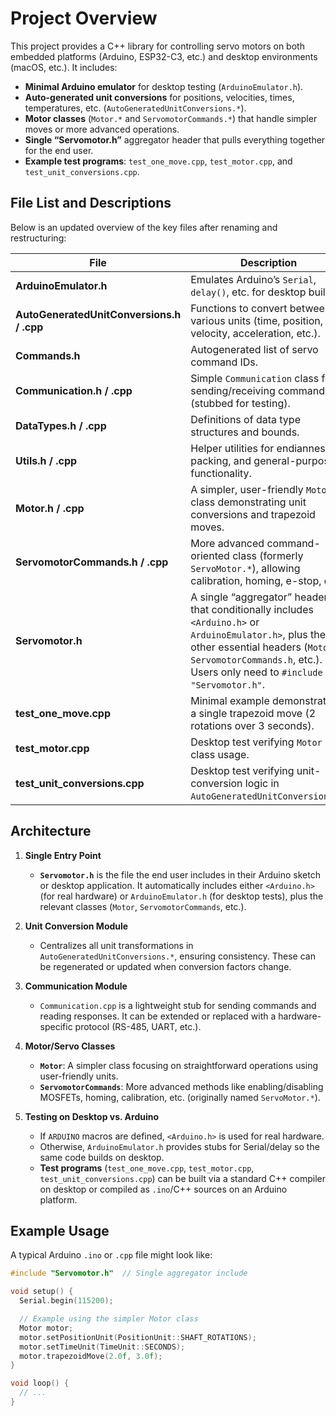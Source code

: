 # Project Overview

This project provides a C++ library for controlling servo motors on both embedded platforms (Arduino, ESP32-C3, etc.) and desktop environments (macOS, etc.). It includes:

- **Minimal Arduino emulator** for desktop testing (`ArduinoEmulator.h`).
- **Auto-generated unit conversions** for positions, velocities, times, temperatures, etc. (`AutoGeneratedUnitConversions.*`).
- **Motor classes** (`Motor.*` and `ServomotorCommands.*`) that handle simpler moves or more advanced operations.
- **Single “Servomotor.h”** aggregator header that pulls everything together for the end user.
- **Example test programs**: `test_one_move.cpp`, `test_motor.cpp`, and `test_unit_conversions.cpp`.

## File List and Descriptions

Below is an updated overview of the key files after renaming and restructuring:

| File                              | Description                                                                                                    |
|-----------------------------------|----------------------------------------------------------------------------------------------------------------|
| **ArduinoEmulator.h**             | Emulates Arduino’s `Serial`, `delay()`, etc. for desktop builds.                                               |
| **AutoGeneratedUnitConversions.h / .cpp** | Functions to convert between various units (time, position, velocity, acceleration, etc.).                  |
| **Commands.h**                    | Autogenerated list of servo command IDs.                                                                       |
| **Communication.h / .cpp**        | Simple `Communication` class for sending/receiving commands (stubbed for testing).                             |
| **DataTypes.h / .cpp**            | Definitions of data type structures and bounds.                                                                |
| **Utils.h / .cpp**                | Helper utilities for endianness, packing, and general-purpose functionality.                                   |
| **Motor.h / .cpp**                | A simpler, user-friendly `Motor` class demonstrating unit conversions and trapezoid moves.                     |
| **ServomotorCommands.h / .cpp**   | More advanced command-oriented class (formerly `ServoMotor.*`), allowing calibration, homing, e-stop, etc.     |
| **Servomotor.h**                  | A single “aggregator” header that conditionally includes `<Arduino.h>` or `ArduinoEmulator.h>`, plus the other essential headers (`Motor.h`, `ServomotorCommands.h`, etc.). Users only need to `#include "Servomotor.h"`. |
| **test_one_move.cpp**             | Minimal example demonstrating a single trapezoid move (2 rotations over 3 seconds).                            |
| **test_motor.cpp**                | Desktop test verifying `Motor` class usage.                                                                    |
| **test_unit_conversions.cpp**     | Desktop test verifying unit-conversion logic in `AutoGeneratedUnitConversions.*`.                              |

## Architecture

1. **Single Entry Point**  
   - **`Servomotor.h`** is the file the end user includes in their Arduino sketch or desktop application. It automatically includes either `<Arduino.h>` (for real hardware) or `ArduinoEmulator.h` (for desktop tests), plus the relevant classes (`Motor`, `ServomotorCommands`, etc.).

2. **Unit Conversion Module**  
   - Centralizes all unit transformations in `AutoGeneratedUnitConversions.*`, ensuring consistency. These can be regenerated or updated when conversion factors change.

3. **Communication Module**  
   - `Communication.cpp` is a lightweight stub for sending commands and reading responses. It can be extended or replaced with a hardware-specific protocol (RS-485, UART, etc.).

4. **Motor/Servo Classes**  
   - **`Motor`**: A simpler class focusing on straightforward operations using user-friendly units.  
   - **`ServomotorCommands`**: More advanced methods like enabling/disabling MOSFETs, homing, calibration, etc. (originally named `ServoMotor.*`).

5. **Testing on Desktop vs. Arduino**  
   - If `ARDUINO` macros are defined, `<Arduino.h>` is used for real hardware.  
   - Otherwise, `ArduinoEmulator.h` provides stubs for Serial/delay so the same code builds on desktop.  
   - **Test programs** (`test_one_move.cpp`, `test_motor.cpp`, `test_unit_conversions.cpp`) can be built via a standard C++ compiler on desktop or compiled as `.ino`/C++ sources on an Arduino platform.

## Example Usage

A typical Arduino `.ino` or `.cpp` file might look like:

```cpp
#include "Servomotor.h"  // Single aggregator include

void setup() {
  Serial.begin(115200);

  // Example using the simpler Motor class
  Motor motor;
  motor.setPositionUnit(PositionUnit::SHAFT_ROTATIONS);
  motor.setTimeUnit(TimeUnit::SECONDS);
  motor.trapezoidMove(2.0f, 3.0f);
}

void loop() {
  // ...
}
